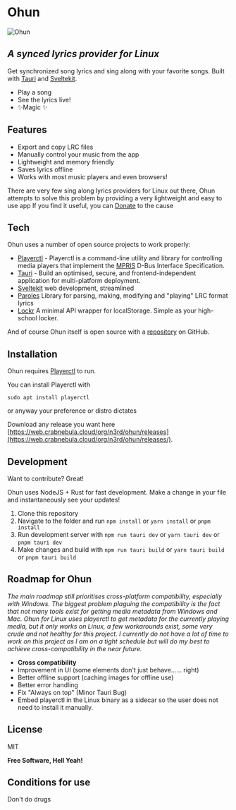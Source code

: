 
# Ohun

![Ohun](https://i.postimg.cc/CLHcqxBZ/icon-192.png)

## _A synced lyrics provider for Linux_

Get synchronized song lyrics and sing along with your favorite songs.
Built with [Tauri](https://tauri.app/) and [Sveltekit](https://kit.svelte.dev/).

- Play a song
- See the lyrics live!
- ✨Magic ✨

## Features

- Export and copy LRC files
- Manually control your music from the app
- Lightweight and memory friendly
- Saves lyrics offline
- Works with most music players and even browsers!

There are very few sing along lyrics providers for Linux out there, Ohun attempts to solve this problem by providing a very lightweight and easy to use app
If you find it useful, you can [Donate](https://buymeacoffee.com/n3rdyn3rd) to the cause

## Tech

Ohun uses a number of open source projects to work properly:

- [Playerctl](https://github.com/altdesktop/playerctl) - Playerctl is a command-line utility and library for controlling media players that implement the [MPRIS](http://specifications.freedesktop.org/mpris-spec/latest/) D-Bus Interface Specification.
- [Tauri](https://tauri.app/) - Build an optimised, secure, and frontend-independent application for multi-platform deployment.
- [Sveltekit](https://kit.svelte.dev/) web development, streamlined
- [Paroles](https://github.com/Clarkkkk/paroles) Library for parsing, making, modifying and "playing" LRC format lyrics
- [Lockr](https://github.com/tsironis/lockr) A minimal API wrapper for localStorage. Simple as your high-school locker.

And of course Ohun itself is open source with a [repository](https://github.com/n3-rd/ohun) on GitHub.

## Installation

Ohun requires [Playerctl](https://github.com/altdesktop/playerctl) to run.

You can install Playerctl with

```
sudo apt install playerctl
```

or anyway your preference or distro dictates

Download any release you want here [https://web.crabnebula.cloud/org/n3rd/ohun/releases](https://web.crabnebula.cloud/org/n3rd/ohun/releases/).

## Development

Want to contribute? Great!

Ohun uses NodeJS + Rust for fast development.
Make a change in your file and instantaneously see your updates!

1.  Clone this repository
2.  Navigate to the folder and run `npm install` or `yarn install` or `pnpm install`
3.  Run development server with `npm run tauri dev` or `yarn tauri dev` or `pnpm tauri dev`
4.  Make changes and build with `npm run tauri build` or `yarn tauri build` or `pnpm tauri build`

## Roadmap for Ohun

*The main roadmap still prioritises cross-platform compatibility, especially with Windows. The biggest problem plaguing the compatibility is the fact that not many tools exist for getting media metadata from Windows and Mac. Ohun for Linux uses playerctl to get metadata for the currently playing media, but it only works on Linux, a few workarounds exist, some very crude and not healthy for this project. I currently do not have a lot of time to work on this project as I am on a tight schedule but will do my best to achieve cross-compatibility in the near future.*

- **Cross compatibility**
- Improvement in UI (some elements don't just behave...... right)
- Better offline support (caching images for offline use)
- Better error handling
- Fix "Always on top" (Minor Tauri Bug)
- Embed playerctl in the Linux binary as a sidecar so the user does not need to install it manually.

## License

MIT

**Free Software, Hell Yeah!**

## Conditions for use

Don't do drugs
